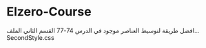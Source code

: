 # Elzero-Course
افضل طريقة لتوسيط العناصر موجود في الدرس 74-77 القسم الثاني الملف... SecondStyle.css
